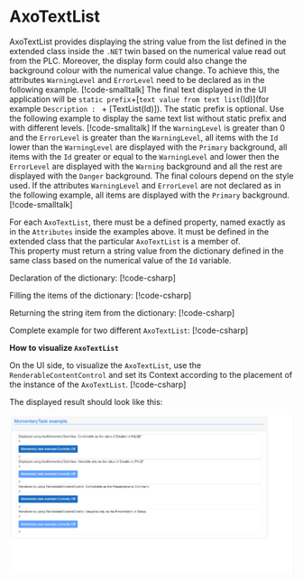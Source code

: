 # AxoTextList

AxoTextList provides displaying the string value from the list defined in the extended class inside the `.NET` twin based on the numerical value read out from the PLC.
Moreover, the display form could also change the background colour with the numerical value change. To achieve this, the attributes `WarningLevel` and `ErrorLevel` need to be declared as in the following example.
[!code-smalltalk[](../app/src/Examples/AXOpen.TextList/AxoTextListExample.st?name=AxoTextListWithLevelsDefined)]
The final text displayed in the UI application will be `static prefix`+[`text value from text list`(Id)](for example `Description : ` + [TextList(Id)]). 
The static prefix is optional. Use the following example to display the same text list without static prefix and with different levels.
[!code-smalltalk[](../app/src/Examples/AXOpen.TextList/AxoTextListExample.st?name=AxoTextListWithoutPrefix)]
If the `WarningLevel` is greater than 0 and the `ErrorLevel` is greater than the `WarningLevel`, all items with the `Id` lower than the `WarningLevel` are displayed with the `Primary` background, all items with the `Id` greater or equal to the `WarningLevel` and lower then the `ErrorLevel` are displayed with the `Warning` background and all the rest are displayed with the `Danger` background. The final colours depend on the style used.
If the attributes `WarningLevel` and `ErrorLevel` are not declared as in the following example, all items are displayed with the `Primary` background.
[!code-smalltalk[](../app/src/Examples/AXOpen.TextList/AxoTextListExample.st?name=AxoTextListWithoutLevelsDefined)]

For each `AxoTextList`, there must be a defined property, named exactly as in the `Attributes` inside the examples above. It must be defined in the extended class that the particular `AxoTextList` is a member of.  
This property must return a string value from the dictionary defined in the same class based on the numerical value of the `Id` variable.

Declaration of the dictionary:
[!code-csharp[](../app/ix/AXOpen.TextList/AxoTextListExample.cs?name=DeclarationOfTheDictionary)]

Filling the items of the dictionary:
[!code-csharp[](../app/ix/AXOpen.TextList/AxoTextListExample.cs?name=FillingTheItemsOfTheDictionary)]

Returning the string item from the dictionary:
[!code-csharp[](../app/ix/AXOpen.TextList/AxoTextListExample.cs?name=ReturningTheItemBasedOnId)]

Complete example for two different `AxoTextList`:
[!code-csharp[](../app/ix/AXOpen.TextList/AxoTextListExample.cs?range=1-71)]

**How to visualize `AxoTextList`**

On the UI side, to visualize the `AxoTextList`, use the `RenderableContentControl` and set its Context according to the placement of the instance of the `AxoTextList`.
[!code-csharp[](../app/ix-blazor/axopencore.blazor/Pages/AxoTextList/AxoTextListExample.razor?name=UI)]

The displayed result should look like this:

![Alt text](assets/AxoMomentaryTaskExampleVisu.gif)
